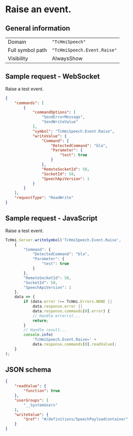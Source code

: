 # Raise an event.

## General information

|  |  |
| - | - |
| Domain | `"TcHmiSpeech"` |
| Full symbol path | `"TcHmiSpeech.Event.Raise"` |
| Visibility | AlwaysShow |

## Sample request - WebSocket

Raise a test event.
```json
{
    "commands": [
        {
            "commandOptions": [
                "SendErrorMessage",
                "SendWriteValue"
            ],
            "symbol": "TcHmiSpeech.Event.Raise",
            "writeValue": {
                "Command": {
                    "DetectedCommand": "bla",
                    "Parameter": {
                        "test": true
                    }
                },
                "RemoteSocketId": 58,
                "SocketId": 58,
                "SpeechApiVersion": 1
            }
        }
    ],
    "requestType": "ReadWrite"
}
```

## Sample request - JavaScript

Raise a test event.
```javascript
TcHmi.Server.writeSymbol('TcHmiSpeech.Event.Raise',
    {
        "Command": {
            "DetectedCommand": "bla",
            "Parameter": {
                "test": true
            }
        },
        "RemoteSocketId": 58,
        "SocketId": 58,
        "SpeechApiVersion": 1
    },
    data => {
        if (data.error !== TcHmi.Errors.NONE ||
            data.response.error ||
            data.response.commands[0].error) {
            // Handle error(s)...
            return;
        }
        // Handle result...
        console.info(
            'TcHmiSpeech.Event.Raise=' +
            data.response.commands[0].readValue);
    }
);
```

## JSON schema

```json
{
    "readValue": {
        "function": true
    },
    "userGroups": [
        "__SystemUsers"
    ],
    "writeValue": {
        "$ref": "#/definitions/SpeechPayloadContainer"
    }
}
```
